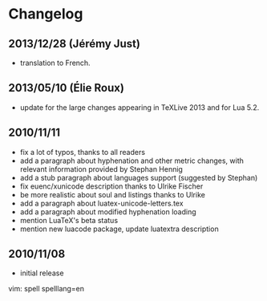 # Changelog

## 2013/12/28 (Jérémy Just)

- translation to French.

## 2013/05/10 (Élie Roux)

- update for the large changes appearing in TeXLive 2013 and
  for Lua 5.2.

## 2010/11/11

- fix a lot of typos, thanks to all readers
- add a paragraph about hyphenation and other metric changes, with
  relevant information provided by Stephan Hennig
- add a stub paragraph about languages support (suggested by Stephan)
- fix euenc/xunicode description thanks to Ulrike Fischer
- be more realistic about soul and listings thanks to Ulrike
- add a paragraph about luatex-unicode-letters.tex
- add a paragraph about modified hyphenation loading
- mention LuaTeX's beta status
- mention new luacode package, update luatextra description

## 2010/11/08
- initial release



vim: spell spelllang=en

